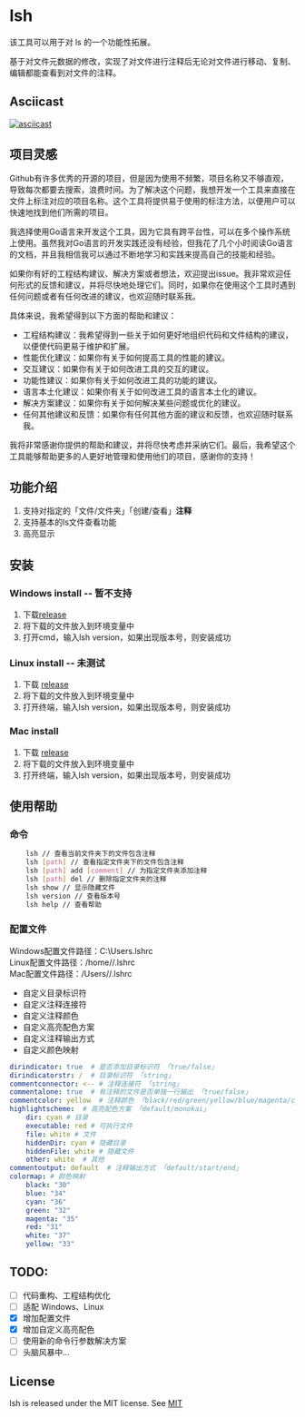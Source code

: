 # lsh
该工具可以用于对 ls 的一个功能性拓展。

基于对文件元数据的修改，实现了对文件进行注释后无论对文件进行移动、复制、编辑都能查看到对文件的注释。

## Asciicast
[![asciicast](https://asciinema.org/a/VqC8END8aIy66lIbE0JA9nKSc.svg)](https://asciinema.org/a/VqC8END8aIy66lIbE0JA9nKSc)

## 项目灵感

[//]: # (Github有许多优秀的开源的项目，但是因为使用不频繁，项目名称又不够直观，所以经常会忘记项目的名称，导致每次都要去搜索，浪费时间。之前我都是在很多工具的根目录建立一个 README.md 文件进行标注对应的项目是什么。所以导致我每次都要去阅读一遍 README.md 文件，浪费时间。所以我想到了能不能在文件上直接进行标注，这样就不用去阅读 README.md 文件了。5.30日突发奇想要不我写一个工具来实现这个功能，于是就有了这个项目。)

[//]: # ()
[//]: # (我比较熟悉Python和Java但是为什么选择Go语言？因为Go语言的跨平台性，我可以在Windows、Linux、Mac上都能使用这个工具。所以我看了几个小时的Go语言的文档，然后就有了这个项目。)

[//]: # ()
[//]: # (当然我对GO语言的开发实践还没有经验，如果各位有好的工程结构建议或者解决方案或者想法，欢迎各位提出issue，我会尽快解决。)

Github有许多优秀的开源的项目，但是因为使用不频繁，项目名称又不够直观，导致每次都要去搜索，浪费时间。为了解决这个问题，我想开发一个工具来直接在文件上标注对应的项目名称。这个工具将提供易于使用的标注方法，以便用户可以快速地找到他们所需的项目。

我选择使用Go语言来开发这个工具，因为它具有跨平台性，可以在多个操作系统上使用。虽然我对Go语言的开发实践还没有经验，但我花了几个小时阅读Go语言的文档，并且我相信我可以通过不断地学习和实践来提高自己的技能和经验。

如果你有好的工程结构建议、解决方案或者想法，欢迎提出issue。我非常欢迎任何形式的反馈和建议，并将尽快地处理它们。同时，如果你在使用这个工具时遇到任何问题或者有任何改进的建议，也欢迎随时联系我。

具体来说，我希望得到以下方面的帮助和建议：

- 工程结构建议：我希望得到一些关于如何更好地组织代码和文件结构的建议，以便使代码更易于维护和扩展。
- 性能优化建议：如果你有关于如何提高工具的性能的建议。
- 交互建议：如果你有关于如何改进工具的交互的建议。
- 功能性建议：如果你有关于如何改进工具的功能的建议。
- 语言本土化建议：如果你有关于如何改进工具的语言本土化的建议。
- 解决方案建议：如果你有关于如何解决某些问题或优化的建议。
- 任何其他建议和反馈：如果你有任何其他方面的建议和反馈，也欢迎随时联系我。

我将非常感谢你提供的帮助和建议，并将尽快考虑并采纳它们。最后，我希望这个工具能够帮助更多的人更好地管理和使用他们的项目，感谢你的支持！

## 功能介绍
1. 支持对指定的「文件/文件夹」「创建/查看」**注释**
2. 支持基本的ls文件查看功能
3. 高亮显示

## 安装
### Windows install -- 暂不支持
1. 下载[release]()
2. 将下载的文件放入到环境变量中
3. 打开cmd，输入lsh version，如果出现版本号，则安装成功

### Linux install   -- 未测试
1. 下载 [release]()
2. 将下载的文件放入到环境变量中
3. 打开终端，输入lsh version，如果出现版本号，则安装成功

### Mac install
1. 下载 [release](https://github.com/Hyperia-CN/lsh/releases/download/1.0/lsh_darwin_x86_64)
2. 将下载的文件放入到环境变量中
3. 打开终端，输入lsh version，如果出现版本号，则安装成功

## 使用帮助

### 命令
```bash
    lsh // 查看当前文件夹下的文件包含注释
    lsh [path] // 查看指定文件夹下的文件包含注释
    lsh [path] add [comment] // 为指定文件夹添加注释
    lsh [path] del // 删除指定文件夹的注释
    lsh show // 显示隐藏文件
    lsh version // 查看版本号
    lsh help // 查看帮助
```

### 配置文件
Windows配置文件路径：C:\Users<username>\.lshrc  
Linux配置文件路径：/home/<username>/.lshrc  
Mac配置文件路径：/Users/<username>/.lshrc

- 自定义目录标识符
- 自定义注释连接符
- 自定义注释颜色
- 自定义高亮配色方案
- 自定义注释输出方式
- 自定义颜色映射

```yaml
dirindicator: true  # 是否添加目录标识符 「true/false」
dirindicatorstr: /  # 目录标识符 「string」
commentconnector: <-- # 注释连接符 「string」
commentalone: true  # 有注释的文件是否单独一行输出 「true/false」
commentcolor: yellow  # 注释颜色 「black/red/green/yellow/blue/magenta/cyan/white」
highlightscheme:  # 高亮配色方案 「default/monokai」
    dir: cyan # 目录
    executable: red # 可执行文件
    file: white # 文件
    hiddenDir: cyan # 隐藏目录
    hiddenFile: white # 隐藏文件
    other: white  # 其他
commentoutput: default  # 注释输出方式 「default/start/end」
colormap: # 颜色映射
    black: "30"
    blue: "34"
    cyan: "36"
    green: "32"
    magenta: "35"
    red: "31"
    white: "37"
    yellow: "33"
```

## TODO: 
- [ ] 代码重构、工程结构优化
- [ ] 适配 Windows、Linux
- [x] 增加配置文件
- [x] 增加自定义高亮配色
- [ ] 使用新的命令行参数解决方案
- [ ] 头脑风暴中...

## License
lsh is released under the MIT license. See [MIT](https://choosealicense.com/licenses/mit/)

